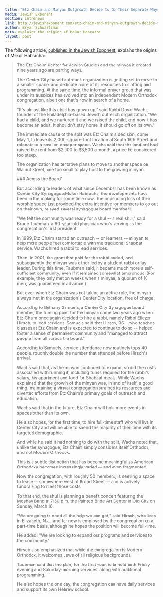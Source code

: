 ```yaml
---
title: "Etz Chaim and Minyan Outgrowth Decide to Go Their Separate Ways"
media: Jewish Exponent
section: inthenews
link: http://jewishexponent.com/etz-chaim-and-minyan-outgrowth-decide-to-go-their-separate-ways
author: Bryan Schwartzman
meta: explains the origins of Mekor Habracha
layout: post
---
```


The following article, [published in the Jewish Exponent](http://jewishexponent.com/etz-chaim-and-minyan-outgrowth-decide-to-go-their-separate-ways), explains the origins of Mekor Habracha:

>The Etz Chaim Center for Jewish Studies and the minyan it created nine years ago are parting ways.
>
>The Center City-based outreach organization is getting set to move to a smaller space, and dedicate more of its resources to staffing and programming. At the same time, the informal prayer group that was under its auspices has evolved into an independent Modern Orthodox congregation, albeit one that's now in search of a home.
>
>"It's almost like this child has grown up," said Rabbi Dovid Wachs, founder of the Philadelphia-based Jewish outreach organization. "We had a child, and we nurtured it and we raised the child, and now it has become an adult. It shouldn't stay home. It should go off on its own."
>
>The immediate cause of the split was Etz Chaim's decision, come May 1, to leave its 2,000-square-foot location at South 16th Street and relocate to a smaller, cheaper space. Wachs said that the landlord had raised the rent from $2,900 to $3,500 a month, a price he considered too steep.
>
>The organization has tentative plans to move to another space on Walnut Street, one too small to play host to the growing minyan.
>
>###'Across the Board'
>
>But according to leaders of what since December has been known as Center City Synagogue/Mekor Habracha, the developments have been in the making for some time now. The impending loss of their worship space just provided the extra incentive for members to go out on their own, relayed several synagogue board members.
>
>"We felt the community was ready for a shul -- a real shul," said Bruce Taubman, a 60-year-old physician who's serving as the congregation's first president.
>
>In 1999, Etz Chaim started an outreach -- or learners -- minyan to help more people feel comfortable with the traditional Shabbat service. Wachs hired a rabbi to lead services.
>
>Then, in 2001, the grant that paid for the rabbi ended, and subsequently the minyan was either led by a student rabbi or lay leader. During this time, Taubman said, it became much more a self-sufficient community, even if it remained somewhat amorphous. (For example, they only met on weeks when a minyan, a quorum of 10 men, was guaranteed in advance.)
>
>But even when Etz Chaim was not taking an active role, the minyan always met in the organization's Center City location, free of charge.
>
>According to Bethany Samuels, a Center City Synagogue board member, the turning point for the minyan came two years ago when Etz Chaim once again decided to hire a rabbi, namely Rabbi Eliezer Hirsch, to lead services. Samuels said that Hirsch, 36 --who teaches classes at Etz Chaim and is expected to continue to do so -- helped foster a sense of permanent community and "managed to attract people from all across the board."
>
>According to Samuels, service attendance now routinely tops 40 people, roughly double the number that attended before Hirsch's arrival.
>
>Wachs said that, as the minyan continued to expand, so did the costs associated with running it, including funds required for the rabbi's salary, his apartment and food for Shabbat meals. While Wachs explained that the growth of the minyan was, in and of itself, a good thing, maintaining a virtual congregation strained its resources and diverted efforts from Etz Chaim's primary goals of outreach and education.
>
>Wachs said that in the future, Etz Chaim will hold more events in spaces other than its own.
>
>He also hopes, for the first time, to hire full-time staff who will live in Center City and will be able to spend the majority of their time with its targeted demographic.
>
>And while he said it had nothing to do with the split, Wachs noted that, unlike the synagogue, Etz Chaim simply considers itself Orthodox, and not Modern Orthodox.
>
>This is a subtle distinction that has become meaningful as American Orthodoxy becomes increasingly varied -- and even fragmented.
>
>Now the congregation, with roughly 50 members, is seeking a space to lease -- somewhere west of Broad Street -- and is actively fundraising to meet those costs.
>
>To that end, the shul is planning a benefit concert featuring the Moshav Band at 7:30 p.m. the Painted Bride Art Center in Old City on Sunday, March 16.
>
>"We are going to need all the help we can get," said Hirsch, who lives in Elizabeth, N.J., and for now is employed by the congregation on a part-time basis, although he hopes the position will become full-time.
>
>He added: "We are looking to expand our programs and services to the community."
>
>Hirsch also emphasized that while the congregation is Modern Orthodox, it welcomes Jews of all religious backgrounds.
>
>Taubman said that the plan, for the first year, is to hold both Friday-evening and Saturday-morning services, along with additional programming.
>
>He also hopes the one day, the congregation can have daily services and support its own Hebrew school.